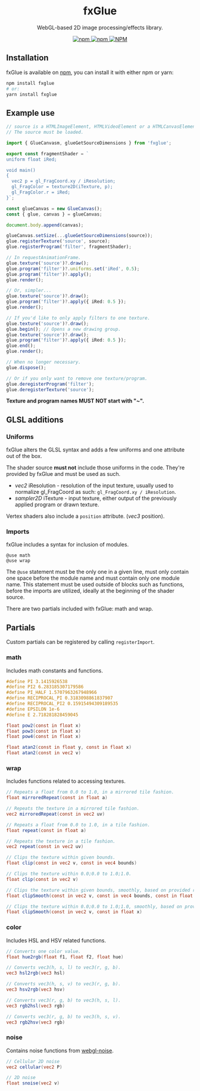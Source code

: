 <h1 align="center">fxGlue</h1>

<p align="center">
WebGL-based 2D image processing/effects library.
</p>

<p align="center">
<a href="https://npmjs.com/package/fxglue">
<img alt="npm" src="https://img.shields.io/npm/v/fxglue">
<img alt="npm" src="https://img.shields.io/npm/dw/fxglue">
<img alt="NPM" src="https://img.shields.io/npm/l/fxglue">
</a>
</p>

## Installation

fxGlue is available on [npm](https://www.npmjs.com/package/fxglue), you can install it with either npm or yarn:

```sh
npm install fxglue
# or:
yarn install fxglue
```

## Example use

```ts
// source is a HTMLImageElement, HTMLVideoElement or a HTMLCanvasElement.
// The source must be loaded.

import { GlueCanvasm, glueGetSourceDimensions } from 'fxglue';

export const fragmentShader = `
uniform float iRed;

void main()
{
  vec2 p = gl_FragCoord.xy / iResolution;
  gl_FragColor = texture2D(iTexture, p);
  gl_FragColor.r = iRed;
}`;

const glueCanvas = new GlueCanvas();
const { glue, canvas } = glueCanvas;

document.body.append(canvas);

glueCanvas.setSize(...glueGetSourceDimensions(source));
glue.registerTexture('source', source);
glue.registerProgram('filter', fragmentShader);

// In requestAnimationFrame.
glue.texture('source')?.draw();
glue.program('filter')?.uniforms.set('iRed', 0.5);
glue.program('filter')?.apply();
glue.render();

// Or, simpler...
glue.texture('source')?.draw();
glue.program('filter')?.apply({ iRed: 0.5 });
glue.render();

// If you'd like to only apply filters to one texture.
glue.texture('source')?.draw();
glue.begin(); // Opens a new drawing group.
glue.texture('source')?.draw();
glue.program('filter')?.apply({ iRed: 0.5 });
glue.end();
glue.render();

// When no longer necessary.
glue.dispose();

// Or if you only want to remove one texture/program.
glue.deregisterProgram('filter');
glue.deregisterTexture('source');
```

**Texture and program names MUST NOT start with "~".**

## GLSL additions

### Uniforms

fxGlue alters the GLSL syntax and adds a few uniforms and one attribute out of the box.

The shader source **must not** include those uniforms in the code. They're provided by fxGlue and must be used as such.

- _vec2_ iResolution - resolution of the input texture, usually used to normalize gl_FragCoord as such: `gl_FragCoord.xy / iResolution`.
- _sampler2D_ iTexture - input texture, either output of the previously applied program or drawn texture.

Vertex shaders also include a `position` attribute. (_vec3_ position).

### Imports

fxGlue includes a syntax for inclusion of modules.

    @use math
    @use wrap

The `@use` statement must be the only one in a given line, must only contain one space before the module name and must contain only one module name. This statement must be used outside of blocks such as functions, before the imports are utilized, ideally at the beginning of the shader source.

There are two partials included with fxGlue: math and wrap.

## Partials

Custom partials can be registered by calling `registerImport`.

### math

Includes math constants and functions.

```glsl
#define PI 3.1415926538
#define PI2 6.283185307179586
#define PI_HALF 1.5707963267948966
#define RECIPROCAL_PI 0.3183098861837907
#define RECIPROCAL_PI2 0.15915494309189535
#define EPSILON 1e-6
#define E 2.718281828459045

float pow2(const in float x)
float pow3(const in float x)
float pow4(const in float x)

float atan2(const in float y, const in float x)
float atan2(const in vec2 v)
```

### wrap

Includes functions related to accessing textures.

```glsl
// Repeats a float from 0.0 to 1.0, in a mirrored tile fashion.
float mirroredRepeat(const in float a)

// Repeats the texture in a mirrored tile fashion.
vec2 mirroredRepeat(const in vec2 uv)

// Repeats a float from 0.0 to 1.0, in a tile fashion.
float repeat(const in float a)

// Repeats the texture in a tile fashion.
vec2 repeat(const in vec2 uv)

// Clips the texture within given bounds.
float clip(const in vec2 v, const in vec4 bounds)

// Clips the texture within 0.0;0.0 to 1.0;1.0.
float clip(const in vec2 v)

// Clips the texture within given bounds, smoothly, based on provided radius x.
float clipSmooth(const in vec2 v, const in vec4 bounds, const in float x)

// Clips the texture within 0.0;0.0 to 1.0;1.0, smoothly, based on provided radius x.
float clipSmooth(const in vec2 v, const in float x)
```

### color

Includes HSL and HSV related functions.

```glsl
// Converts one color value.
float hue2rgb(float f1, float f2, float hue)

// Converts vec3(h, s, l) to vec3(r, g, b).
vec3 hsl2rgb(vec3 hsl)

// Converts vec3(h, s, v) to vec3(r, g, b).
vec3 hsv2rgb(vec3 hsv)

// Converts vec3(r, g, b) to vec3(h, s, l).
vec3 rgb2hsl(vec3 rgb)

// Converts vec3(r, g, b) to vec3(h, s, v).
vec3 rgb2hsv(vec3 rgb)
```

### noise

Contains noise functions from [webgl-noise](https://github.com/ashima/webgl-noise).

```glsl
// Cellular 2D noise
vec2 cellular(vec2 P)

// 2D noise
float snoise(vec2 v)
```

